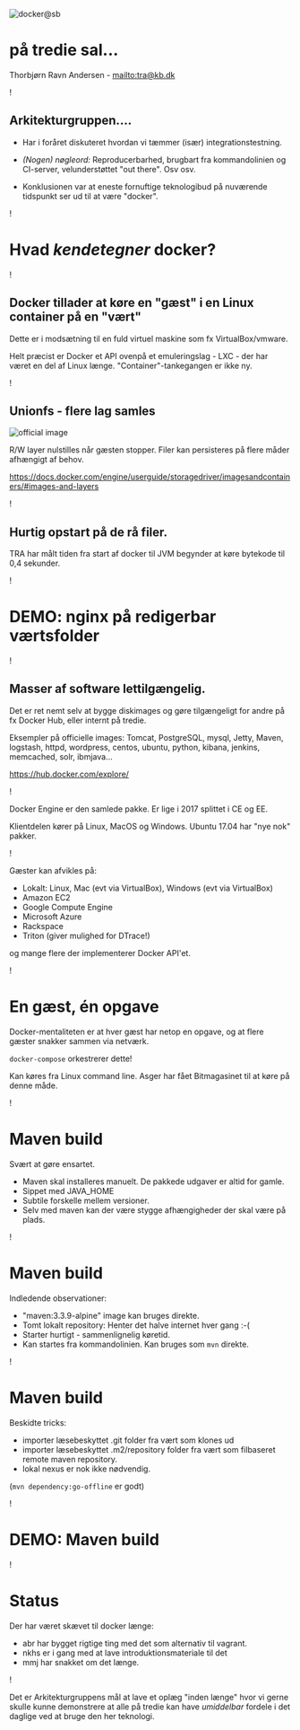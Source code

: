 ![](/sb-docker-logo.png "docker@sb")

#  på tredie sal...

Thorbjørn Ravn Andersen - <mailto:tra@kb.dk>

!

## Arkitekturgruppen....

- Har i foråret diskuteret hvordan vi tæmmer (især) integrationstestning.

- _(Nogen) nøgleord:_ Reproducerbarhed, brugbart fra kommandolinien og CI-server, velunderstøttet "out there". Osv osv.

- Konklusionen var at eneste fornuftige teknologibud på nuværende tidspunkt ser ud til at være "docker".

!

#  Hvad _kendetegner_ docker?

!

## Docker tillader at køre en "gæst" i en Linux container på en "vært"

Dette er i modsætning til en fuld virtuel maskine som fx VirtualBox/vmware.

Helt præcist er Docker et API ovenpå et emuleringslag - LXC - der har
været en del af Linux længe.  "Container"-tankegangen er ikke ny.

!
## Unionfs - flere lag samles

![](/container-layers.jpg "official image")

R/W layer nulstilles når gæsten stopper.  Filer kan persisteres på
flere måder afhængigt af behov.

<https://docs.docker.com/engine/userguide/storagedriver/imagesandcontainers/#images-and-layers>

!
## Hurtig opstart på de rå filer.

TRA har målt tiden fra start af docker til JVM begynder at køre
bytekode til 0,4 sekunder.

!

# DEMO:  nginx på redigerbar værtsfolder

!

## Masser af software lettilgængelig.

Det er ret nemt selv at bygge diskimages og gøre tilgængeligt for
andre på fx Docker Hub, eller internt på tredie.

Eksempler på officielle images: Tomcat, PostgreSQL, mysql, Jetty,
Maven, logstash, httpd, wordpress, centos, ubuntu, python, kibana,
jenkins, memcached, solr, ibmjava...




<https://hub.docker.com/explore/>

!

Docker Engine er den samlede pakke.  Er lige i 2017 splittet i CE og EE.

Klientdelen kører på Linux, MacOS og Windows.  Ubuntu 17.04 har "nye
nok" pakker.

!

Gæster kan afvikles på:

- Lokalt: Linux, Mac (evt via VirtualBox), Windows (evt via VirtualBox)
- Amazon EC2
- Google Compute Engine
- Microsoft Azure
- Rackspace
- Triton (giver mulighed for DTrace!)

og mange flere der implementerer Docker API'et.

!

# En gæst, én opgave

Docker-mentaliteten er at hver gæst har netop en opgave, og at flere gæster
snakker sammen via netværk.

`docker-compose` orkestrerer dette!

Kan køres fra Linux command line.  Asger har fået Bitmagasinet til at
køre på denne måde.

!

# Maven build

Svært at gøre ensartet.

- Maven skal installeres manuelt.  De pakkede udgaver er altid for gamle.
- Sippet med JAVA_HOME
- Subtile forskelle mellem versioner.
- Selv med maven kan der være stygge afhængigheder der skal være på plads.

!

# Maven build

Indledende observationer:

- "maven:3.3.9-alpine" image kan bruges direkte.
- Tomt lokalt repository: Henter det halve internet hver gang :-(
- Starter hurtigt - sammenlignelig køretid.
- Kan startes fra kommandolinien.  Kan bruges som `mvn` direkte.

!

# Maven build

Beskidte tricks:

- importer læsebeskyttet .git folder fra vært som klones ud
- importer læsebeskyttet .m2/repository folder fra vært som filbaseret remote maven repository.
- lokal nexus er nok ikke nødvendig.

(`mvn dependency:go-offline` er godt)

!

# DEMO:  Maven build
 
!

# Status

Der har været skævet til docker længe:

- abr har bygget rigtige ting med det som alternativ til vagrant.
- nkhs er i gang med at lave introduktionsmateriale til det
- mmj har snakket om det længe.

!

Det er Arkitekturgruppens mål at lave et oplæg "inden længe" hvor vi
gerne skulle kunne demonstrere at alle på tredie kan have _umiddelbar_
fordele i det daglige ved at bruge den her teknologi.



